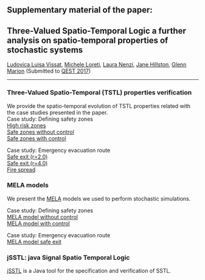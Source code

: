 
## Supplementary material of the paper: <br />
## Three-Valued Spatio-Temporal Logic a further analysis on spatio-temporal properties of stochastic systems <br />
[Ludovica Luisa Vissat](http://homepages.inf.ed.ac.uk/s1372511/), [Michele Loreti](http://www.micheleloreti.com/), [Laura Nenzi](https://www.imtlucca.it/laura.nenzi), [Jane Hillston](	http://homepages.inf.ed.ac.uk/jeh), [Glenn Marion](	http://www.bioss.ac.uk/people/glenn.html) (Submitted to [QEST 2017](http://www.qest.org/qest2017/))

---
### Three-Valued Spatio-Temporal (TSTL) properties verification
We provide the spatio-temporal evolution of TSTL properties related with the case studies presented in the paper. <br />
Case study: Defining safety zones<br />
[High risk zones](https://drive.google.com/open?id=0B6Jk3sy4LnqwODNLYXR3b3p5aHc)  <br /> 
[Safe zones without control](https://drive.google.com/open?id=0B6Jk3sy4LnqwM3dUV0NBLU1XLXc)   <br />
[Safe zones with control](https://drive.google.com/open?id=0B6Jk3sy4LnqwLWFSZ21fYk1RdTg)<br />

Case study: Emergency evacuation route<br />
[Safe exit (r=2.0)](https://drive.google.com/open?id=0B6Jk3sy4LnqwM3RsOTI4QndHaDg)  <br />
[Safe exit (r=4.0)](https://drive.google.com/open?id=0B6Jk3sy4LnqwZ254NFF3d1U2VTg)  <br />
[Fire spread](https://drive.google.com/open?id=0B6Jk3sy4LnqwMnppWEc2YjJaeEU)  <br />

### MELA models
We present the [MELA](https://arxiv.org/abs/1610.08171) models we used to perform stochastic simulations.<br />

Case study: Defining safety zones <br />
[MELA model without control](https://ludovicalv.github.io/MELA1/)<br />
[MELA model with control](https://ludovicalv.github.io/MELA1C/)<br />

Case study: Emergency evacuation route<br />
[MELA model safe exit](https://ludovicalv.github.io/MELA2/)<br />

### jSSTL: java Signal Spatio Temporal Logic
[jSSTL](http://quanticol.sourceforge.net/?page_id=90) is a Java tool for the specification and verification of SSTL.

